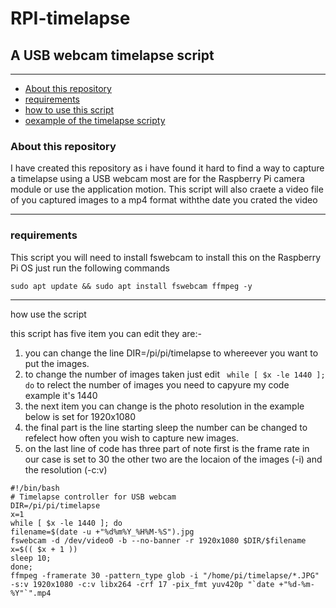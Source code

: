 # RPI-timelapse
## A USB webcam timelapse script

---

- [About this repository](#about)
- [requirements](#requirements)
- [how to use this script](#howto)
- [oexample of the timelapse  scripty](#code)



### <a name="about">About this repository</a>

I have created this repository as i have found it hard to find a way to capture a timelapse using a USB webcam most are for the Raspberry Pi camera module or use the application motion. This script will also craete a video file of you captured images to a mp4 format withthe date you crated the video

---

### <a name="requirements">requirements</a>
 This script you will need to install fswebcam to install this on the Raspberry Pi OS just run the following commands
```
sudo apt update && sudo apt install fswebcam ffmpeg -y
```

---

<a name="howto">how use the script</a>

this script has five item you can edit they are:-

1. you can change the line DIR=/pi/pi/timelapse to whereever you want to put the images.
2.  to change the number of images taken just edit ```
while [ $x -le 1440 ]; do``` to relect the number of images you need to capyure my code example it's 1440
3. the next item you  can change is the  photo resolution in the example below is set for 1920x1080
4. the final part is the line starting sleep the number can be changed to refelect how often you wish to capture new images.
5. on the last line of code has three part of note first is the frame rate in our case is set to 30 the other two are the locaion of the images (-i) and the resolution (-c:v)


<a name="code"></a>
```
#!/bin/bash
# Timelapse controller for USB webcam
DIR=/pi/pi/timelapse
x=1
while [ $x -le 1440 ]; do
filename=$(date -u +"%d%m%Y_%H%M-%S").jpg
fswebcam -d /dev/video0 -b --no-banner -r 1920x1080 $DIR/$filename
x=$(( $x + 1 ))
sleep 10;
done;
ffmpeg -framerate 30 -pattern_type glob -i "/home/pi/timelapse/*.JPG" -s:v 1920x1080 -c:v libx264 -crf 17 -pix_fmt yuv420p "`date +"%d-%m-%Y"`".mp4
```
